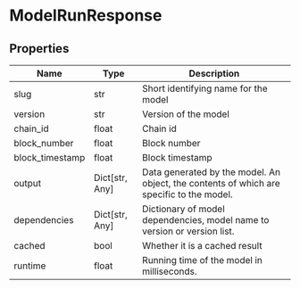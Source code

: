 # ModelRunResponse


## Properties
Name | Type | Description
------------ | ------------- | -------------
slug | str | Short identifying name for the model
version | str | Version of the model
chain_id | float | Chain id
block_number | float | Block number
block_timestamp | float | Block timestamp
output | Dict[str, Any] | Data generated by the model. An object, the contents of which are specific to the model.
dependencies | Dict[str, Any] | Dictionary of model dependencies, model name to version or version list.
cached | bool | Whether it is a cached result
runtime | float | Running time of the model in milliseconds.

